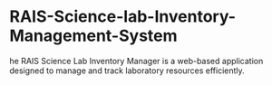 # RAIS-Science-lab-Inventory-Management-System
he RAIS Science Lab Inventory Manager is a web-based application designed to manage and track laboratory resources efficiently.
